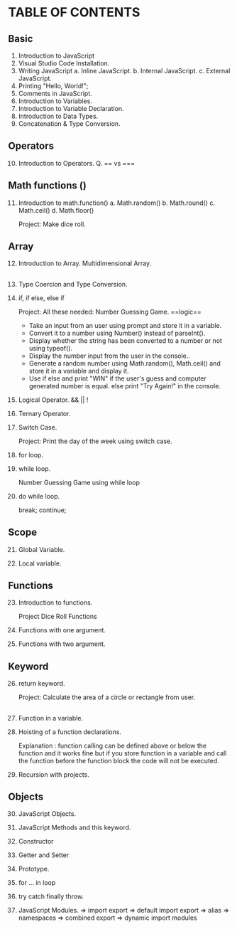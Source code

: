 # TABLE OF CONTENTS

## Basic

1. Introduction to JavaScript
2. Visual Studio Code Installation.
3. Writing JavaScript
   a. Inline JavaScript.
   b. Internal JavaScript.
   c. External JavaScript.
4. Printing "Hello, World!";
5. Comments in JavaScript.
6. Introduction to Variables.
7. Introduction to Variable Declaration.
8. Introduction to Data Types.
9. Concatenation & Type Conversion.

## Operators

10. Introduction to Operators.
    Q. == vs ===

## Math functions ()

11. Introduction to math.function()
    a. Math.random()
    b. Math.round()
    c. Math.ceil()
    d. Math.floor()

    Project: Make dice roll.

## Array

12. Introduction to Array.
    Multidimensional Array.

##

13. Type Coercion and Type Conversion.

14. if, if else, else if

    Project: All these needed: Number Guessing Game.
    ==logic==

    - Take an input from an user using prompt and store it in a variable.
    - Convert it to a number using Number() instead of parseInt().
    - Display whether the string has been converted to a number or not using typeof().
    - Display the number input from the user in the console..
    - Generate a random number using Math.random(), Math.ceil() and store it in a variable and display it.
    - Use if else and print "WIN" if the user's guess and computer generated number is equal. else print "Try Again!" in the console.

15. Logical Operator. && || !

16. Ternary Operator.

17. Switch Case.

    Project: Print the day of the week using switch case.

18. for loop.

19. while loop.

    Number Guessing Game using while loop

20. do while loop.

    break; continue;

## Scope

21. Global Variable.

22. Local variable.

## Functions

23. Introduction to functions.

    Project Dice Roll Functions

24. Functions with one argument.

25. Functions with two argument.

## Keyword

26. return keyword.

    Project: Calculate the area of a circle or rectangle from user.

##

27. Function in a variable.

28. Hoisting of a function declarations.

    Explanation : function calling can be defined above or below the function and it works fine but if you store function in a variable and call the function before the function block the code will not be executed.

29. Recursion with projects.

## Objects

30. JavaScript Objects.

31. JavaScript Methods and this keyword.

32. Constructor

33. Getter and Setter

34. Prototype.

35. for ... in loop

36. try catch finally throw.

37. JavaScript Modules.
    => import export
    => default import export
    => alias
    => namespaces
    => combined export
    => dynamic import modules
